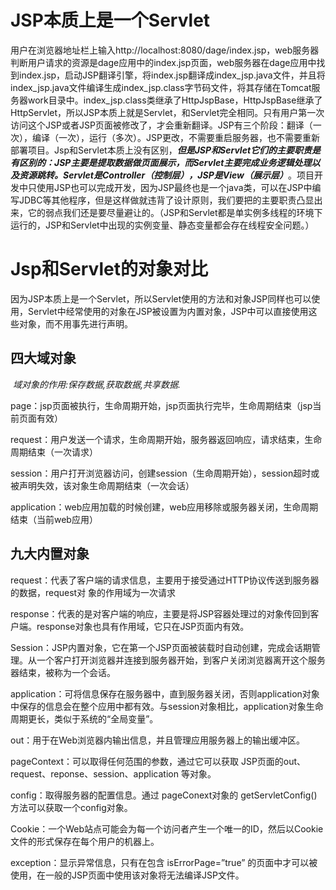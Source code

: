 #   JSP本质上是一个Servlet

 用户在浏览器地址栏上输入http://localhost:8080/dage/index.jsp，web服务器判断用户请求的资源是dage应用中的index.jsp页面，web服务器在dage应用中找到index.jsp，启动JSP翻译引擎，将index.jsp翻译成index_jsp.java文件，并且将index_jsp.java文件编译生成index_jsp.class字节码文件，将其存储在Tomcat服务器work目录中。index_jsp.class类继承了HttpJspBase，HttpJspBase继承了HttpServlet，所以JSP本质上就是Servlet，和Servlet完全相同。只有用户第一次访问这个JSP或者JSP页面被修改了，才会重新翻译。JSP有三个阶段：翻译（一次），编译（一次），运行（多次）。JSP更改，不需要重启服务器，也不需要重新部署项目。Jsp和Servlet本质上没有区别，***但是JSP和Servlet它们的主要职责是有区别的：JSP主要是提取数据做页面展示，而Servlet主要完成业务逻辑处理以及资源跳转。Servlet是Controller（控制层），JSP是View（展示层）***。项目开发中只使用JSP也可以完成开发，因为JSP最终也是一个java类，可以在JSP中编写JDBC等其他程序，但是这样做就违背了设计原则，我们要把的主要职责凸显出来，它的弱点我们还是要尽量避让的。（JSP和Servlet都是单实例多线程的环境下运行的，JSP和Servlet中出现的实例变量、静态变量都会存在线程安全问题。）

# Jsp和Servlet的对象对比

因为JSP本质上是一个Servlet，所以Servlet使用的方法和对象JSP同样也可以使用，Servlet中经常使用的对象在JSP被设置为内置对象，JSP中可以直接使用这些对象，而不用事先进行声明。

## 四大域对象

​       *域对象的作用:保存数据,获取数据,共享数据.*

page：jsp页面被执行，生命周期开始，jsp页面执行完毕，生命周期结束（jsp当前页面有效）

request：用户发送一个请求，生命周期开始，服务器返回响应，请求结束，生命周期结束（一次请求）

session：用户打开浏览器访问，创建session（生命周期开始），session超时或被声明失效，该对象生命周期结束（一次会话）

application：web应用加载的时候创建，web应用移除或服务器关闭，生命周期结束（当前web应用）

## 九大内置对象

request：代表了客户端的请求信息，主要用于接受通过HTTP协议传送到服务器的数据，request对 象的作用域为一次请求

response：代表的是对客户端的响应，主要是将JSP容器处理过的对象传回到客户端。response对象也具有作用域，它只在JSP页面内有效。

Session：JSP内置对象，它在第一个JSP页面被装载时自动创建，完成会话期管理。从一个客户打开浏览器并连接到服务器开始，到客户关闭浏览器离开这个服务器结束，被称为一个会话。

application：可将信息保存在服务器中，直到服务器关闭，否则application对象中保存的信息会在整个应用中都有效。与session对象相比，application对象生命周期更长，类似于系统的“全局变量”。

out：用于在Web浏览器内输出信息，并且管理应用服务器上的输出缓冲区。

pageContext：可以取得任何范围的参数，通过它可以获取 JSP页面的out、request、reponse、session、application 等对象。

config：取得服务器的配置信息。通过 pageConext对象的 getServletConfig() 方法可以获取一个config对象。

Cookie：一个Web站点可能会为每一个访问者产生一个唯一的ID，然后以Cookie文件的形式保存在每个用户的机器上。

exception：显示异常信息，只有在包含 isErrorPage=”true” 的页面中才可以被使用，在一般的JSP页面中使用该对象将无法编译JSP文件。